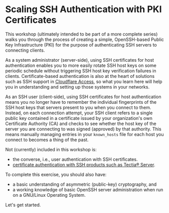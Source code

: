 # Scaling SSH Authentication with PKI Certificates

This workshop (ultimately intended to be part of a more complete series) walks you through the process of creating a simple, OpenSSH-based Public Key Infrastructure (PKI) for the purpose of authenticating SSH servers to connecting clients.

As a system administrator (server-side), using SSH certificates for host authentication enables you to more easily rotate SSH host keys on some periodic schedule without triggering SSH host key verification failures in clients. Certificate-based authentication is also at the heart of solutions such as SSH support in [Cloudflare Access](https://blog.cloudflare.com/public-keys-are-not-enough-for-ssh-security/), so what you learn here will help you in understanding and setting up those systems in your networks.

As an SSH user (client-side), using SSH certificates for host authentication means you no longer have to remember the individual fingerprints of the SSH host keys that servers present to you when you connect to them. Instead, on each connection attempt, your SSH client refers to a single public key contained in a certificate issued by your organization's own Certificate Authority (CA) and checks to see whether the host key of the server you are connecting to was signed (approved) by that authority. This means manually managing entries in your `known_hosts` file for each host you connect to becomes a thing of the past.

Not (currently) included in this workshop is:

* the converse, i.e., user authentication with SSH certificates.
* [certificate authentication with SSH products such as Tectia® Server](https://www.ssh.com/manuals/server-admin/64/serverauth-cert.html).

To complete this exercise, you should also have:

* a basic understanding of asymmetric (public-key) cryptography, and
* a working knowledge of basic OpenSSH server administration when run on a GNU/Linux Operating System.

Let's get started.
